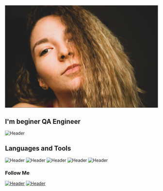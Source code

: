 [![Header](https://github.com/lenagalahova/lenagalahova/blob/main/Assets/Снимок%20экрана%202020-10-01%20в%2022.09.14.png)](https://vk.com/lenachik)

## I'm beginer QA Engineer
![Header](https://docs.google.com/spreadsheets/d/1AGyb8u8hRFFVTTIio5jrp_ltQe1QKbhIEVFJEZJeFDg/edit#gid=1782311256)

## Languages and Tools
![Header](https://img.shields.io/badge/Postman-090909?style=for-the-badge&logo=postman&logoColor=f76935)
![Header](https://img.shields.io/badge/Swagger-090909?style=for-the-badge&logo=swagger&logoColor=7ede2b)
![Header](https://img.shields.io/badge/Github-090909?style=for-the-badge&logo=github&logoColor=8cc4d7)
![Header](https://img.shields.io/badge/AndroidStudio-090909?style=for-the-badge&logo=androidstudio&logoColor=3ad07d)
![Header](https://img.shields.io/badge/CharlesProxy-090909?style=for-the-badge&logo=charlesproxy&logoColor=8cc4d7)
 
### Follow Me

[![Header](https://img.shields.io/badge/Instagram-090909?style=for-the-badge&logo=instagram&logoColor=9939a3)](https://www.instagram.com/lenachik98/)
[![Header](https://img.shields.io/badge/Telegram-090909?style=for-the-badge&logo=telegram&logoColor=31a5db)](https://t.me/lenachik98)

